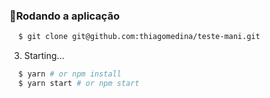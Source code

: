 ### 📝Rodando a aplicação

```sh
  $ git clone git@github.com:thiagomedina/teste-mani.git
```
3. Starting...

```sh
  $ yarn # or npm install
  $ yarn start # or npm start
```
